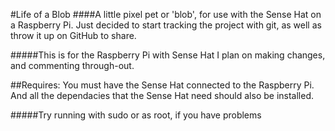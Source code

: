 #Life of a Blob
####A little pixel pet or 'blob', for use with the Sense Hat on a Raspberry Pi.
Just decided to start tracking the project with git, as well as throw it up on
GitHub to share.

#####This is for the Raspberry Pi with Sense Hat
I plan on making changes, and commenting through-out.

##Requires:
You must have the Sense Hat connected to the Raspberry Pi.
And all the dependacies that the Sense Hat need should also
be installed.

#####Try running with sudo or as root, if you have problems